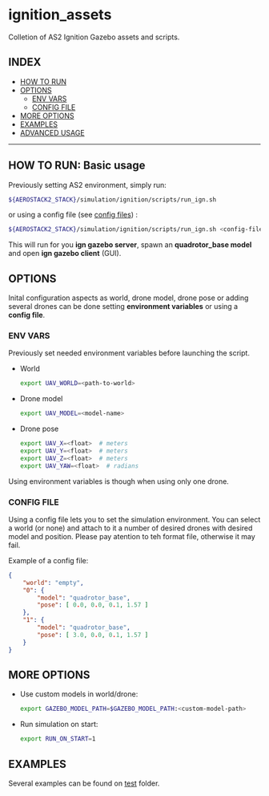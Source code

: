 # ignition_assets

Colletion of AS2 Ignition Gazebo assets and scripts.

## INDEX
- [HOW TO RUN](#how-to-run-basic-usage)
- [OPTIONS](#options)
    - [ENV VARS](#env-vars)
    - [CONFIG FILE](#config-file)
- [MORE OPTIONS](#more-options)
- [EXAMPLES](#examples)
- [ADVANCED USAGE](#advanced-usage)
---

## HOW TO RUN: Basic usage

Previously setting AS2 environment, simply run:
```bash
${AEROSTACK2_STACK}/simulation/ignition/scripts/run_ign.sh 
```

or using a config file (see [config files](#config-file)) :

```bash
${AEROSTACK2_STACK}/simulation/ignition/scripts/run_ign.sh <config-file>
```

This will run for you **ign gazebo server**, spawn an **quadrotor_base model** and open **ign gazebo client** (GUI).

## OPTIONS
Inital configuration aspects as world, drone model, drone pose or adding several drones can be done setting **environment variables** or using a **config file**.

### ENV VARS
Previously set needed environment variables before launching the script.

- World
    ```bash
    export UAV_WORLD=<path-to-world>
    ```
- Drone model
    ```bash
    export UAV_MODEL=<model-name>
    ```
- Drone pose
    ```bash
    export UAV_X=<float>  # meters
    export UAV_Y=<float>  # meters
    export UAV_Z=<float>  # meters
    export UAV_YAW=<float>  # radians
    ```

Using environment variables is though when using only one drone.

### CONFIG FILE
Using a config file lets you to set the simulation environment. You can select a world (or none) and attach to it a number of desired drones with desired model and position. Please pay atention to teh format file, otherwise it may fail.

Example of a config file:
```json
{
    "world": "empty",
    "0": {
        "model": "quadrotor_base",
        "pose": [ 0.0, 0.0, 0.1, 1.57 ]
    },
    "1": {
        "model": "quadrotor_base",
        "pose": [ 3.0, 0.0, 0.1, 1.57 ]
    }
}
```

## MORE OPTIONS
- Use custom models in world/drone:
    ```bash
    export GAZEBO_MODEL_PATH=$GAZEBO_MODEL_PATH:<custom-model-path>
    ```
- Run simulation on start:
    ```bash
    export RUN_ON_START=1
    ```

## EXAMPLES
Several examples can be found on [test](/tests) folder.
